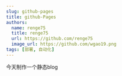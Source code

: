 ```yaml
---
slug: github-pages
title: github-Pages
authors:
  name: renge75
  title: renge75
  url: https://github.com/renge75
  image_url: https://github.com/wgao19.png
tags: [部署, 自动化]
---
```


今天制作一个静态blog
